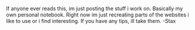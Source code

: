 If anyone ever reads this, im just posting the stuff i work on.
Basically my own personal notebook.
Right now im just recreating parts of the websites i like to use or i find interesting.
If you have any tips, ill take them.
-Stax

